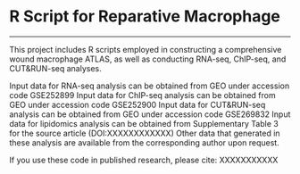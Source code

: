# R Script for Reparative Macrophage
---
This project includes R scripts employed in constructing a comprehensive wound macrophage ATLAS, as well as conducting RNA-seq, ChIP-seq, and CUT&RUN-seq analyses.

Input data for RNA-seq analysis can be obtained from GEO under accession code GSE252899
Input data for ChIP-seq analysis can be obtained from GEO under accession code GSE252900
Input data for CUT&RUN-seq analysis can be obtained from GEO under accession code GSE269832
Input data for lipidomics analysis can be obtained from Supplementary Table 3 for the source article (DOI:XXXXXXXXXXXX)
Other data that generated in these analysis are available from the corresponding author upon request.

If you use these code in published research, please cite: XXXXXXXXXXX
